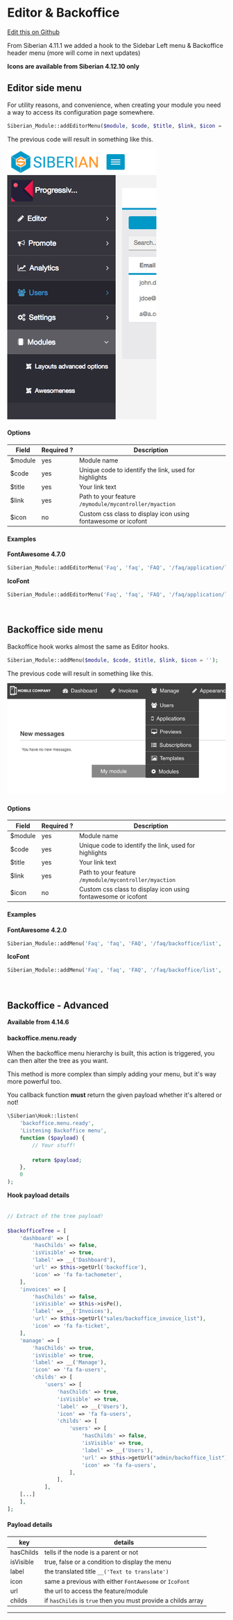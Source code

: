 # Editor & Backoffice

[Edit this on Github](https://github.com/Xtraball/SiberianCMS-Doc/edit/master/docs/module/hooks/menus.md)

From Siberian 4.11.1 we added a hook to the Sidebar Left menu & Backoffice header menu (more will come in next updates)

**Icons are available from Siberian 4.12.10 only**

## Editor side menu

For utility reasons, and convenience, when creating your module you need a way to access its configuration page somewhere.

```php
Siberian_Module::addEditorMenu($module, $code, $title, $link, $icon = '');
```

The previous code will result in something like this.

![hooks-sidebar-menu](../../img/hooks/sidebar-menu.png)

#### Options

|Field|Required&nbsp;?|Description|
|-----|---------------|-----------|
|$module|yes|Module name|
|$code|yes|Unique code to identify the link, used for highlights|
|$title|yes|Your link text|
|$link|yes|Path to your feature `/mymodule/mycontroller/myaction`|
|$icon|no|Custom css class to display icon using fontawesome or icofont|


#### Examples

**FontAwesome 4.7.0**

```php
Siberian_Module::addEditorMenu('Faq', 'faq', 'FAQ', '/faq/application/list', 'fa fa-line-chart');
```

**IcoFont**

```php
Siberian_Module::addEditorMenu('Faq', 'faq', 'FAQ', '/faq/application/list', 'icofont icofont-bird-wings');
```


&nbsp;


## Backoffice side menu

Backoffice hook works almost the same as Editor hooks.

```php
Siberian_Module::addMenu($module, $code, $title, $link, $icon = '');
```

The previous code will result in something like this.

![hooks-backoffice-menu](../../img/hooks/backoffice-menu.png)

#### Options

|Field|Required&nbsp;?|Description|
|-----|---------------|-----------|
|$module|yes|Module name|
|$code|yes|Unique code to identify the link, used for highlights|
|$title|yes|Your link text|
|$link|yes|Path to your feature `/mymodule/mycontroller/myaction`|
|$icon|no|Custom css class to display icon using fontawesome or icofont|

#### Examples

**FontAwesome 4.2.0**

```php
Siberian_Module::addMenu('Faq', 'faq', 'FAQ', '/faq/backoffice/list', 'fa fa-ticket');
```

**IcoFont**

```php
Siberian_Module::addMenu('Faq', 'faq', 'FAQ', '/faq/backoffice/list', 'icofont icofont-bird-wings');
```


&nbsp;

## Backoffice - Advanced

**Available from 4.14.6**

#### backoffice.menu.ready

When the backoffice menu hierarchy is built, this action is triggered, you can then alter the tree as you want.

This method is more complex than simply adding your menu, but it's way more powerful too.

You callback function **must** return the given payload whether it's altered or not!

```php
\Siberian\Hook::listen(
    'backoffice.menu.ready',
    'Listening Backoffice menu',
    function ($payload) {
        // Your stuff!
        
        return $payload;
    },
    0
);
```

**Hook payload details**

```php

// Extract of the tree payload!

$backofficeTree = [
    'dashboard' => [
        'hasChilds' => false,
        'isVisible' => true,
        'label' => __('Dashboard'),
        'url' => $this->getUrl('backoffice'),
        'icon' => 'fa fa-tachometer',
    ],
    'invoices' => [
        'hasChilds' => false,
        'isVisible' => $this->isPe(),
        'label' => __('Invoices'),
        'url' => $this->getUrl("sales/backoffice_invoice_list"),
        'icon' => 'fa fa-ticket',
    ],
    'manage' => [
        'hasChilds' => true,
        'isVisible' => true,
        'label' => __('Manage'),
        'icon' => 'fa fa-users',
        'childs' => [
            'users' => [
                'hasChilds' => true,
                'isVisible' => true,
                'label' => __('Users'),
                'icon' => 'fa fa-users',
                'childs' => [
                    'users' => [
                        'hasChilds' => false,
                        'isVisible' => true,
                        'label' => __('Users'),
                        'url' => $this->getUrl("admin/backoffice_list"),
                        'icon' => 'fa fa-users',
                    ],
                ],
            ],        
    [...]     
    ],
];
```

#### Payload details

key|details
---|---
hasChilds|tells if the node is a parent or not
isVisible|true, false or a condition to display the menu
label|the translated title `__('Text to translate')`
icon|same a previous with either `FontAwesome` or `IcoFont`
url|the url to access the feature/module
childs|if `hasChilds` is `true` then you must provide a childs array

---